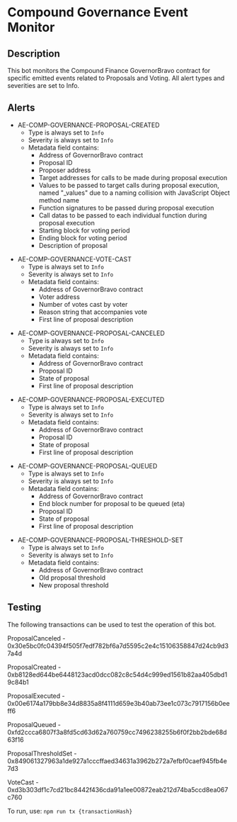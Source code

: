 # Compound Governance Event Monitor

## Description

This bot monitors the Compound Finance GovernorBravo contract for specific emitted events related
to Proposals and Voting.  All alert types and severities are set to Info.

## Alerts

<!-- -->
- AE-COMP-GOVERNANCE-PROPOSAL-CREATED
  - Type is always set to `Info`
  - Severity is always set to `Info`
  - Metadata field contains:
    - Address of GovernorBravo contract
    - Proposal ID
    - Proposer address
    - Target addresses for calls to be made during proposal execution
    - Values to be passed to target calls during proposal execution, named "_values" due to a naming collision with JavaScript Object method name
    - Function signatures to be passed during proposal execution
    - Call datas to be passed to each individual function during proposal execution 
    - Starting block for voting period
    - Ending block for voting period
    - Description of proposal

<!-- -->
- AE-COMP-GOVERNANCE-VOTE-CAST
  - Type is always set to `Info`
  - Severity is always set to `Info`
  - Metadata field contains:
    - Address of GovernorBravo contract
    - Voter address
    - Number of votes cast by voter
    - Reason string that accompanies vote 
    - First line of proposal description

<!-- -->
- AE-COMP-GOVERNANCE-PROPOSAL-CANCELED
  - Type is always set to `Info`
  - Severity is always set to `Info`
  - Metadata field contains:
    - Address of GovernorBravo contract
    - Proposal ID
    - State of proposal
    - First line of proposal description

<!-- -->
- AE-COMP-GOVERNANCE-PROPOSAL-EXECUTED
  - Type is always set to `Info`
  - Severity is always set to `Info`
  - Metadata field contains:
    - Address of GovernorBravo contract
    - Proposal ID
    - State of proposal
    - First line of proposal description

<!-- -->
- AE-COMP-GOVERNANCE-PROPOSAL-QUEUED
  - Type is always set to `Info`
  - Severity is always set to `Info`
  - Metadata field contains:
    - Address of GovernorBravo contract
    - End block number for proposal to be queued (eta)
    - Proposal ID
    - State of proposal
    - First line of proposal description

<!-- -->
- AE-COMP-GOVERNANCE-PROPOSAL-THRESHOLD-SET
  - Type is always set to `Info`
  - Severity is always set to `Info`
  - Metadata field contains:
    - Address of GovernorBravo contract
    - Old proposal threshold
    - New proposal threshold


## Testing

The following transactions can be used to test the operation of this bot.

ProposalCanceled - 0x30e5bc0fc04394f505f7edf782bf6a7d5595c2e4c15106358847d24cb9d37a4d

ProposalCreated - 0xb8128ed644be6448123acd0dcc082c8c54d4c999ed1561b82aa405dbd19c84b1

ProposalExecuted - 0x00e6174a179bb8e34d8835a8f4111d659e3b40ab73ee1c073c7917156b0eeff6

ProposalQueued - 0xfd2ccca6807f3a8fd5cd63d62a760759cc7496238255b6f0f2bb2bde68d63f16

ProposalThresholdSet - 0x849061327963a1de927a1cccffaed34631a3962b272a7efbf0caef945fb4e7d3

VoteCast - 0xd3b303df1c7cd21bc8442f436cda91a1ee00872eab212d74ba5ccd8ea067c760

To run, use:
`npm run tx {transactionHash}`
